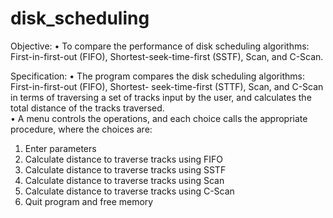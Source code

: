 # disk_scheduling

 
Objective: 
• To compare the performance of disk scheduling algorithms: 
First-in-first-out (FIFO), Shortest-seek-time-first (SSTF), Scan, and C-Scan. 
 
 
Specification: 
• The program compares the disk scheduling algorithms: First-in-first-out (FIFO), Shortest-
seek-time-first (STTF), Scan, and C-Scan in terms of traversing a set of tracks input by 
the user, and calculates the total distance of the tracks traversed.  
• A menu controls the operations, and each choice calls the appropriate procedure, where 
the choices are:  
1) Enter parameters 
2) Calculate distance to traverse tracks using FIFO 
3) Calculate distance to traverse tracks using SSTF  
4) Calculate distance to traverse tracks using Scan 
5) Calculate distance to traverse tracks using C-Scan 
6) Quit program and free memory 
 
